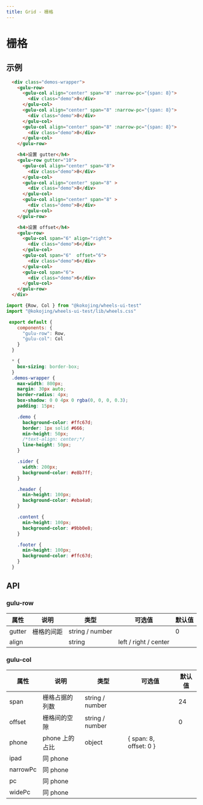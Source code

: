 ```yaml
---
title: Grid - 栅格
---
```

# 栅格

## 示例

<ClientOnly>
  <grid-demos />
</ClientOnly>


```html
  <div class="demos-wrapper">
    <gulu-row>
      <gulu-col align="center" span="8" :narrow-pc="{span: 8}">
        <div class="demo">8</div>
      </gulu-col>
      <gulu-col align="center" span="8" :narrow-pc="{span: 8}">
        <div class="demo">8</div>
      </gulu-col>
      <gulu-col align="center" span="8" :narrow-pc="{span: 8}">
        <div class="demo">8</div>
      </gulu-col>
    </gulu-row>

    <h4>设置 gutter</h4>
    <gulu-row gutter="10">
      <gulu-col align="center" span="8">
        <div class="demo">8</div>
      </gulu-col>
      <gulu-col align="center" span="8" >
        <div class="demo">8</div>
      </gulu-col>
      <gulu-col align="center" span="8" >
        <div class="demo">8</div>
      </gulu-col>
    </gulu-row>

    <h4>设置 offset</h4>
    <gulu-row>
      <gulu-col span="6" align="right">
        <div class="demo">6</div>
      </gulu-col>
      <gulu-col span="6"  offset="6">
        <div class="demo">6</div>
      </gulu-col>
      <gulu-col span="6">
        <div class="demo">6</div>
      </gulu-col>
    </gulu-row>
  </div>
```
```javascript
import {Row, Col } from "@kokojing/wheels-ui-test"
import "@kokojing/wheels-ui-test/lib/wheels.css"

 export default {
    components: {
      "gulu-row": Row,
      "gulu-col": Col
    }
  }
```

```scss
  * {
    box-sizing: border-box;
  }
  .demos-wrapper {
    max-width: 800px;
    margin: 30px auto;
    border-radius: 4px;
    box-shadow: 0 0 4px 0 rgba(0, 0, 0, 0.3);
    padding: 15px;

    .demo {
      background-color: #ffc67d;
      border: 1px solid #666;
      min-height: 50px;
      /*text-align: center;*/
      line-height: 50px;
    }

    .sider {
      width: 200px;
      background-color: #e8b7ff;
    }

    .header {
      min-height: 100px;
      background-color: #eba4a0;
    }

    .content {
      min-height: 100px;
      background-color: #9bb0e8;
    }

    .footer {
      min-height: 100px;
      background-color: #ffc67d;
    }
  }
```

## API

### gulu-row

| 属性   | 说明       | 类型            | 可选值                | 默认值 |
| ------ | ---------- | --------------- | --------------------- | ------ |
| gutter | 栅格的间距 | string / number |                       | 0      |
| align  |            | string          | left / right / center |        |

### gulu-col

| 属性 | 说明 | 类型   | 可选值       | 默认值 |
| ---- | ------ |------ | ------------ | ------ |
| span | 栅格占据的列数 | string / number |                           | 24 |
| offset | 栅格间的空隙 | string / number |  | 0 |
| phone | phone 上的占比 | object | { span: 8,    offset: 0 } |  |
| ipad | 同 phone |  |                           |  |
| narrowPc | 同 phone |  |                           |  |
| pc | 同 phone |  |                           |  |
| widePc | 同 phone |  |                           |  |

